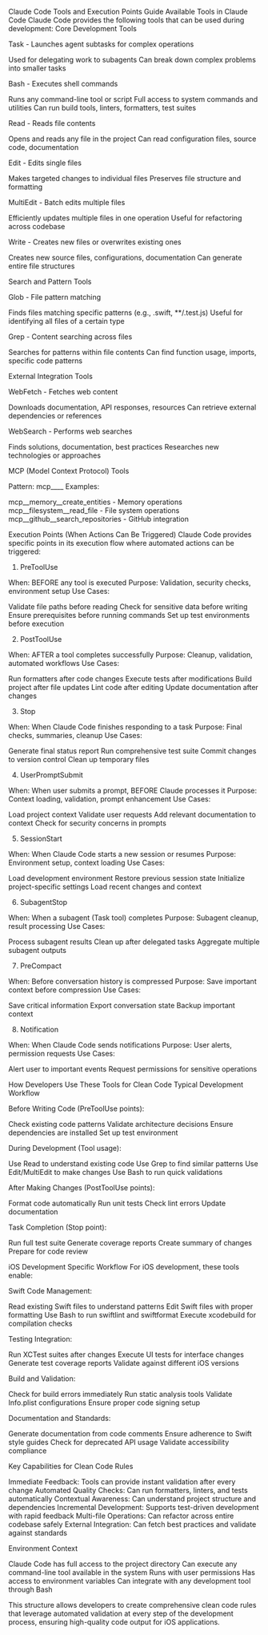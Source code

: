 Claude Code Tools and Execution Points Guide
Available Tools in Claude Code
Claude Code provides the following tools that can be used during development:
Core Development Tools

Task - Launches agent subtasks for complex operations

Used for delegating work to subagents
Can break down complex problems into smaller tasks


Bash - Executes shell commands

Runs any command-line tool or script
Full access to system commands and utilities
Can run build tools, linters, formatters, test suites


Read - Reads file contents

Opens and reads any file in the project
Can read configuration files, source code, documentation


Edit - Edits single files

Makes targeted changes to individual files
Preserves file structure and formatting


MultiEdit - Batch edits multiple files

Efficiently updates multiple files in one operation
Useful for refactoring across codebase


Write - Creates new files or overwrites existing ones

Creates new source files, configurations, documentation
Can generate entire file structures



Search and Pattern Tools

Glob - File pattern matching

Finds files matching specific patterns (e.g., .swift, **/.test.js)
Useful for identifying all files of a certain type


Grep - Content searching across files

Searches for patterns within file contents
Can find function usage, imports, specific code patterns



External Integration Tools

WebFetch - Fetches web content

Downloads documentation, API responses, resources
Can retrieve external dependencies or references


WebSearch - Performs web searches

Finds solutions, documentation, best practices
Researches new technologies or approaches



MCP (Model Context Protocol) Tools

Pattern: mcp__<server>__<tool>
Examples:

mcp__memory__create_entities - Memory operations
mcp__filesystem__read_file - File system operations
mcp__github__search_repositories - GitHub integration



Execution Points (When Actions Can Be Triggered)
Claude Code provides specific points in its execution flow where automated actions can be triggered:
1. PreToolUse

When: BEFORE any tool is executed
Purpose: Validation, security checks, environment setup
Use Cases:

Validate file paths before reading
Check for sensitive data before writing
Ensure prerequisites before running commands
Set up test environments before execution



2. PostToolUse

When: AFTER a tool completes successfully
Purpose: Cleanup, validation, automated workflows
Use Cases:

Run formatters after code changes
Execute tests after modifications
Build project after file updates
Lint code after editing
Update documentation after changes



3. Stop

When: When Claude Code finishes responding to a task
Purpose: Final checks, summaries, cleanup
Use Cases:

Generate final status report
Run comprehensive test suite
Commit changes to version control
Clean up temporary files



4. UserPromptSubmit

When: When user submits a prompt, BEFORE Claude processes it
Purpose: Context loading, validation, prompt enhancement
Use Cases:

Load project context
Validate user requests
Add relevant documentation to context
Check for security concerns in prompts



5. SessionStart

When: When Claude Code starts a new session or resumes
Purpose: Environment setup, context loading
Use Cases:

Load development environment
Restore previous session state
Initialize project-specific settings
Load recent changes and context



6. SubagentStop

When: When a subagent (Task tool) completes
Purpose: Subagent cleanup, result processing
Use Cases:

Process subagent results
Clean up after delegated tasks
Aggregate multiple subagent outputs



7. PreCompact

When: Before conversation history is compressed
Purpose: Save important context before compression
Use Cases:

Save critical information
Export conversation state
Backup important context



8. Notification

When: When Claude Code sends notifications
Purpose: User alerts, permission requests
Use Cases:

Alert user to important events
Request permissions for sensitive operations



How Developers Use These Tools for Clean Code
Typical Development Workflow

Before Writing Code (PreToolUse points):

Check existing code patterns
Validate architecture decisions
Ensure dependencies are installed
Set up test environment


During Development (Tool usage):

Use Read to understand existing code
Use Grep to find similar patterns
Use Edit/MultiEdit to make changes
Use Bash to run quick validations


After Making Changes (PostToolUse points):

Format code automatically
Run unit tests
Check lint errors
Update documentation


Task Completion (Stop point):

Run full test suite
Generate coverage reports
Create summary of changes
Prepare for code review



iOS Development Specific Workflow
For iOS development, these tools enable:

Swift Code Management:

Read existing Swift files to understand patterns
Edit Swift files with proper formatting
Use Bash to run swiftlint and swiftformat
Execute xcodebuild for compilation checks


Testing Integration:

Run XCTest suites after changes
Execute UI tests for interface changes
Generate test coverage reports
Validate against different iOS versions


Build and Validation:

Check for build errors immediately
Run static analysis tools
Validate Info.plist configurations
Ensure proper code signing setup


Documentation and Standards:

Generate documentation from code comments
Ensure adherence to Swift style guides
Check for deprecated API usage
Validate accessibility compliance



Key Capabilities for Clean Code Rules

Immediate Feedback: Tools can provide instant validation after every change
Automated Quality Checks: Can run formatters, linters, and tests automatically
Contextual Awareness: Can understand project structure and dependencies
Incremental Development: Supports test-driven development with rapid feedback
Multi-file Operations: Can refactor across entire codebase safely
External Integration: Can fetch best practices and validate against standards

Environment Context

Claude Code has full access to the project directory
Can execute any command-line tool available in the system
Runs with user permissions
Has access to environment variables
Can integrate with any development tool through Bash

This structure allows developers to create comprehensive clean code rules that leverage automated validation at every step of the development process, ensuring high-quality code output for iOS applications.